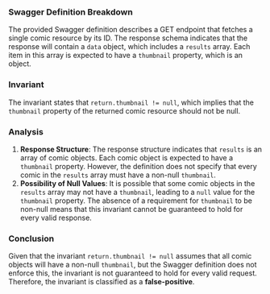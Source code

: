 ### Swagger Definition Breakdown
The provided Swagger definition describes a GET endpoint that fetches a single comic resource by its ID. The response schema indicates that the response will contain a `data` object, which includes a `results` array. Each item in this array is expected to have a `thumbnail` property, which is an object.

### Invariant
The invariant states that `return.thumbnail != null`, which implies that the `thumbnail` property of the returned comic resource should not be null.

### Analysis
1. **Response Structure**: The response structure indicates that `results` is an array of comic objects. Each comic object is expected to have a `thumbnail` property. However, the definition does not specify that every comic in the `results` array must have a non-null `thumbnail`.
2. **Possibility of Null Values**: It is possible that some comic objects in the `results` array may not have a `thumbnail`, leading to a `null` value for the `thumbnail` property. The absence of a requirement for `thumbnail` to be non-null means that this invariant cannot be guaranteed to hold for every valid response.

### Conclusion
Given that the invariant `return.thumbnail != null` assumes that all comic objects will have a non-null `thumbnail`, but the Swagger definition does not enforce this, the invariant is not guaranteed to hold for every valid request. Therefore, the invariant is classified as a **false-positive**.
